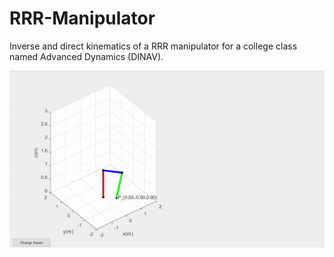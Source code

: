 # RRR-Manipulator
Inverse and direct kinematics of a RRR manipulator for a college class named Advanced Dynamics (DINAV).

<p align="center">
<img src="Trajectory Planning.gif">
</p>
